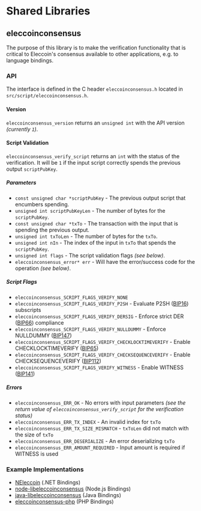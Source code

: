 Shared Libraries
================

## eleccoinconsensus

The purpose of this library is to make the verification functionality that is critical to Eleccoin's consensus available to other applications, e.g. to language bindings.

### API

The interface is defined in the C header `eleccoinconsensus.h` located in `src/script/eleccoinconsensus.h`.

#### Version

`eleccoinconsensus_version` returns an `unsigned int` with the API version *(currently `1`)*.

#### Script Validation

`eleccoinconsensus_verify_script` returns an `int` with the status of the verification. It will be `1` if the input script correctly spends the previous output `scriptPubKey`.

##### Parameters
- `const unsigned char *scriptPubKey` - The previous output script that encumbers spending.
- `unsigned int scriptPubKeyLen` - The number of bytes for the `scriptPubKey`.
- `const unsigned char *txTo` - The transaction with the input that is spending the previous output.
- `unsigned int txToLen` - The number of bytes for the `txTo`.
- `unsigned int nIn` - The index of the input in `txTo` that spends the `scriptPubKey`.
- `unsigned int flags` - The script validation flags *(see below)*.
- `eleccoinconsensus_error* err` - Will have the error/success code for the operation *(see below)*.

##### Script Flags
- `eleccoinconsensus_SCRIPT_FLAGS_VERIFY_NONE`
- `eleccoinconsensus_SCRIPT_FLAGS_VERIFY_P2SH` - Evaluate P2SH ([BIP16](https://github.com/eleccoin/bips/blob/master/bip-0016.mediawiki)) subscripts
- `eleccoinconsensus_SCRIPT_FLAGS_VERIFY_DERSIG` - Enforce strict DER ([BIP66](https://github.com/eleccoin/bips/blob/master/bip-0066.mediawiki)) compliance
- `eleccoinconsensus_SCRIPT_FLAGS_VERIFY_NULLDUMMY` - Enforce NULLDUMMY ([BIP147](https://github.com/eleccoin/bips/blob/master/bip-0147.mediawiki))
- `eleccoinconsensus_SCRIPT_FLAGS_VERIFY_CHECKLOCKTIMEVERIFY` - Enable CHECKLOCKTIMEVERIFY ([BIP65](https://github.com/eleccoin/bips/blob/master/bip-0065.mediawiki))
- `eleccoinconsensus_SCRIPT_FLAGS_VERIFY_CHECKSEQUENCEVERIFY` - Enable CHECKSEQUENCEVERIFY ([BIP112](https://github.com/eleccoin/bips/blob/master/bip-0112.mediawiki))
- `eleccoinconsensus_SCRIPT_FLAGS_VERIFY_WITNESS` - Enable WITNESS ([BIP141](https://github.com/eleccoin/bips/blob/master/bip-0141.mediawiki))

##### Errors
- `eleccoinconsensus_ERR_OK` - No errors with input parameters *(see the return value of `eleccoinconsensus_verify_script` for the verification status)*
- `eleccoinconsensus_ERR_TX_INDEX` - An invalid index for `txTo`
- `eleccoinconsensus_ERR_TX_SIZE_MISMATCH` - `txToLen` did not match with the size of `txTo`
- `eleccoinconsensus_ERR_DESERIALIZE` - An error deserializing `txTo`
- `eleccoinconsensus_ERR_AMOUNT_REQUIRED` - Input amount is required if WITNESS is used

### Example Implementations
- [NEleccoin](https://github.com/NicolasDorier/NEleccoin/blob/master/NEleccoin/Script.cs#L814) (.NET Bindings)
- [node-libeleccoinconsensus](https://github.com/bitpay/node-libeleccoinconsensus) (Node.js Bindings)
- [java-libeleccoinconsensus](https://github.com/dexX7/java-libeleccoinconsensus) (Java Bindings)
- [eleccoinconsensus-php](https://github.com/Bit-Wasp/eleccoinconsensus-php) (PHP Bindings)
